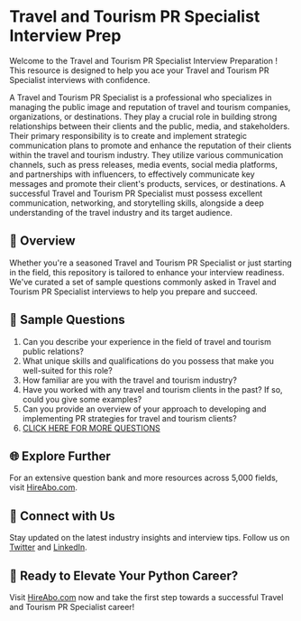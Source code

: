 # Travel and Tourism PR Specialist Interview Prep

Welcome to the Travel and Tourism PR Specialist Interview Preparation ! This resource is designed to help you ace your Travel and Tourism PR Specialist interviews with confidence.

A Travel and Tourism PR Specialist is a professional who specializes in managing the public image and reputation of travel and tourism companies, organizations, or destinations. They play a crucial role in building strong relationships between their clients and the public, media, and stakeholders. Their primary responsibility is to create and implement strategic communication plans to promote and enhance the reputation of their clients within the travel and tourism industry. They utilize various communication channels, such as press releases, media events, social media platforms, and partnerships with influencers, to effectively communicate key messages and promote their client's products, services, or destinations. A successful Travel and Tourism PR Specialist must possess excellent communication, networking, and storytelling skills, alongside a deep understanding of the travel industry and its target audience.

## 🚀 Overview

Whether you're a seasoned Travel and Tourism PR Specialist or just starting in the field, this repository is tailored to enhance your interview readiness. We've curated a set of sample questions commonly asked in Travel and Tourism PR Specialist interviews to help you prepare and succeed.

## 📝 Sample Questions

1. Can you describe your experience in the field of travel and tourism public relations?
2. What unique skills and qualifications do you possess that make you well-suited for this role?
3. How familiar are you with the travel and tourism industry?
4. Have you worked with any travel and tourism clients in the past? If so, could you give some examples?
5. Can you provide an overview of your approach to developing and implementing PR strategies for travel and tourism clients?
6. [CLICK HERE FOR MORE QUESTIONS](https://hireabo.com/job/8_1_29/Travel%20and%20Tourism%20PR%20Specialist)

## 🌐 Explore Further

For an extensive question bank and more resources across 5,000 fields, visit [HireAbo.com](https://www.hireabo.com).

## 📱 Connect with Us

Stay updated on the latest industry insights and interview tips. Follow us on [Twitter](https://twitter.com/hireabo) and [LinkedIn](https://www.linkedin.com/in/hire-abo-3609972a8/).

## 🚀 Ready to Elevate Your Python Career?

Visit [HireAbo.com](https://www.hireabo.com) now and take the first step towards a successful Travel and Tourism PR Specialist career!